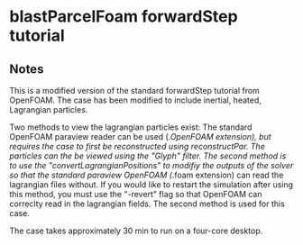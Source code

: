 # blastParcelFoam forwardStep tutorial

## Notes

This is a modified version of the standard forwardStep tutorial from OpenFOAM. The case has been modified to include inertial, heated, Lagrangian particles.

Two methods to view the lagrangian particles exist: The standard OpenFOAM paraview reader can be used (*.OpenFOAM extension), but requires the case to first be reconstructed using reconstructPar. The particles can the be viewed using the "Glyph" filter. The second method is to use the "convertLagrangianPositions" to modifiy the outputs of the solver so that the standard paraview OpenFOAM (*.foam extension) can read the lagrangian files without. If you would like to restart the simulation after using this method, you must use the "-revert" flag so that OpenFOAM can correclty read in the lagrangian fields. The second method is used for this case.

The case takes approximately 30 min to run on a four-core desktop.


